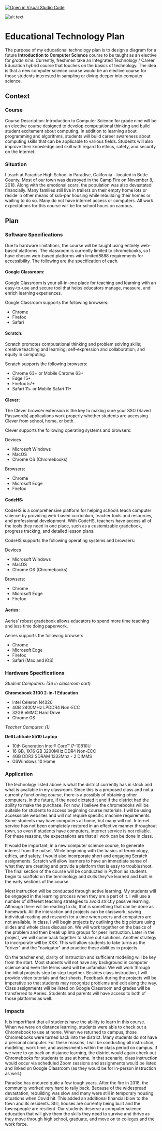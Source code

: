 [![Open in Visual Studio Code](https://classroom.github.com/assets/open-in-vscode-f059dc9a6f8d3a56e377f745f24479a46679e63a5d9fe6f495e02850cd0d8118.svg)](https://classroom.github.com/online_ide?assignment_repo_id=5862778&assignment_repo_type=AssignmentRepo)

![alt text](IMG_1703.jpg)
# Educational Technology Plan

The purpose of my educational technology plan is to design a diagram for a future **Introduction to Computer Science** course to be taught as an elective for *grade nine*. Currently, freshmen take an Integrated Technology / Career Education hybrid course that touches on the basics of technology.  The idea is that a new computer science course would be an elective course for those students interested in sampling or diving deeper into computer science.

## Context

### Course

Course Description: Introduction to Computer Science for grade nine will be an elective course designed to develop computational thinking and build student excitement
about computing. In addition to learning about programming and algorithms, students will build career awareness about
computing skills that can be applicable to various fields. Students will also improve their knowledge and skill with regard to ethics, safety, and
security on the Internet.

### Situation

I teach at Paradise High School in Paradise, California - located in Butte County. Most of our town was destroyed in the Camp Fire on November 8, 2018. Along with the emotional scars, the population was also devastated financially. Many families still live in trailers on their empty home lots or reside in other means of sub-par housing while rebuilding their homes or waiting to do so. Many do not have internet access or computers.  All work expectations for this course will be for school hours on campus.


## Plan

### Software Specifications

Due to hardware limitations, the course will be taught using entirely web-based platforms.  The classroom is currently limited to chromebooks, so I have chosen web-based platforms with limited8888 requirements for accessibility. The following are the specification of each.

#### Google Classroom: 
Google Classroom is your all-in-one place for teaching and learning with an easy-to-use and secure tool that helps educators manage, measure, and enrich learning experiences. 

Google Classroom supports the following browsers:

- Chrome 
- Firefox 
- Safari

#### Scratch: 
Scratch promotes computational thinking and problem solving skills; creative teaching and learning; self-expression and collaboration; and equity in computing.

Scratch supports the following browsers:

- Chrome 63+ or Mobile Chrome 63+
- Edge 15+
- Firefox 57+
- Safari 11+ or Mobile Safari 11+

#### Clever:
The Clever browser extension is the key to making sure your SSO (Saved Passwords) applications work properly whether students are accessing Clever from school, home, or both.

Clever supports the following operating systems and browsers:

Devices

- Microsoft Windows
- MacOS
- Chrome OS (Chromebooks)

Browsers: 

- Chrome
- Microsoft Edge
- Firefox

#### CodeHS: 
CodeHS is a comprehensive platform for helping schools teach computer science by providing web-based curriculum, teacher tools and resources, and professional development. With CodeHS, teachers have access all of the tools they need in one place, such as a customizable gradebook, progress tracking, and detailed lesson plans.

CodeHS supports the following operating systems and browsers:

Devices

- Microsoft Windows
- MacOS
- Chrome OS (Chromebooks)

Browsers:

- Chrome
- Microsoft Edge
- Firefox

#### Aeries: 
Aeries’ robust gradebook allows educators to spend more time teaching and less time doing paperwork.

Aeries supports the following browsers:

- Chrome
- Microsoft Edge
- Firefox
- Safari (Mac and iOS)

### Hardware Specifications

*Student Computers: (36 in classroom cart)*

**Chromebook 3100 2-in-1 Education**

- Intel Celeron N4020
- 4GB 2400MHz LPDDR4 Non-ECC
- 32GB eMMC Hard Drive
- Chrome OS

*Teacher Computer: (1)*

**Dell Latitude 5510 Laptop**

- 10th Generation Intel® Core™ i7-10810U
- 16 GB, 1X16 GB 3200MHz DDR4 Non-ECC
- 4GB DDR3 SDRAM 1333Mhz - 2 DIMMS
- OSWindows 10 Home

### Application

The technology listed above is what the district currently has in stock and what is available in my classroom. Since this is a proposed class and not a currently functioning course, there is a possibly of obtaining other computers, in the future, if the need dictated it and if the district had the ability to make the purchase.  For now, I believe the chromebooks will be suitable for students to access beginning course materials.  I will be using accesssible websites and will not require specific machine requirements.  Some students may have computers at home, but many will not. Internet service has not been completely restored in an effective manner throughout town, so even if students have computers, internet service is not reliable.  For these reasons, the expectations are that all work can be done in class. 

It would be important, in a new computer science course, to generate interest from the outset.  While beginning with the basics of terminology, ethics, and safety, I would also incorporate short and engaging Scratch assignments.  Scratch will allow learners to have an immediate sense of what they are creating and provide a platform that is easy to troubleshoot.  The final section of the course will be conducted in Python as students begin to scaffold on the terminology and skills they've learned and built in the early sections of the course.

Most instruction will be conducted through active learning.  My students will be engaged in the learning process when they are a part of it.  I will use a number of different teaching strategies to avoid strictly passive learning.  Although there will be reading to do, that is something that can be done as homework.  All the interaction and projects can be classwork, saving individual reading and research for a time when peers and computers are not available.  In class, I will begin projects by outlining the big picture using slides and whole class discussion.  We will work together on the basics of the problem and then break up into groups for peer instruction.  Later in the project, we will come back together to share out solutions.  Another strategy to incorporate will be XXX.  This will allow students to take turns as the "driver" and the "navigator" and practice these abilities in projects.

On the teacher end, clarity of instruction and sufficient modeling will be key from the start.  Most students will not have any background in computer science and even the terms used will be unfamiliar.  We will work through the initial projects step by step together.  Besides class instruction, I will provide video tutorials and fact sheets.  Feedback during the projects will be imperative so that students may recognize problems and edit along the way.  Class assignments will be listed on Google Classroom and grades will be transferred to Aeries.  Students and parents will have access to both of those platforms as well.

### Impacts

It is imporfftant that all students have the ability to learn in this course. When we were on distance learning, students were able to check out a Chromebook to use at home.  When we returned to campus, those Chromebooks were turned back into the district. Many students do not have a personal computer. For these reasons, I will be conducting all instruction, modeling, work time, and assessments within the class period on campus. If we were to go back on distance learning, the district would again check out Chromebooks for students to use at home.  In that scenario, class instruction would occur via scheduled Zoom sessions and assignments would be listed and linked on Google Classroom (as they would be for in-person instruction as well.)

Paradise has endured quite a few tough years.  After the fire in 2018, the community worked very hard to rally back.  Because of the widespread devastation, rebuilding was slow and many were still in temporary housing situations when Covid hit.  This added an additional financial blow to the town and its residents.  Still, houses are currently being built and the townspeople are resilient.  Our students deserve a computer science education that will give them the skills they need to survive and thrive as they move through high school, graduate, and move on to colleges and the work force.


